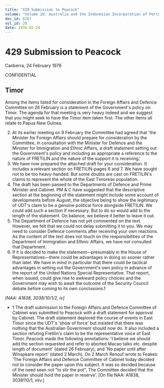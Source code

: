 ```yaml
---
title: "429 Submission to Peacock"
volume: "Volume 20: Australia and the Indonesian Incorporation of Portuguese Timor, 1974-1976"
doc_id: 8267
vol_id: 20
date: 1976-02-24
---
```


# 429 Submission to Peacock

Canberra, 24 February 1976

CONFIDENTIAL

## Timor

Among the items listed for consideration in the Foreign Affairs and Defence Committee on 26 February is a statement of the Government's policy on Timor. The agenda for that meeting is very heavy indeed and we suggest that you might seek to have the Timor item taken first. The other items all relate to Papua New Guinea.

  2. At its earlier meeting on 9 February the Committee had agreed that 'the Minister for Foreign Affairs should prepare for consideration by the Committee, in consultation with the Minister for Defence and the Minister for Immigration and Ethnic Affairs, a draft statement setting out the Government's policy and including as appropriate a reference to the nature of FRETILIN and the nature of the support it is receiving.'
  3. We have now prepared the attached draft for your consideration. It includes a relevant section on FRETILIN-pages 6 and 7. We have sought not to be too heavy-handed. But some doubts are cast on FRETILIN's claims to represent the whole of the East Timorese population.
  4. The draft has been passed to the Departments of Defence and Prime Minister and Cabinet. PM &amp; C have suggested that the descriptive section at the beginning of the statement might include some account of developments before August, the objective being to show the legitimacy of UDT's claim to be a genuine political force alongside FRETILIN. We could add such a section if necessary. But to do so would add to the length of the statement. On balance, we believe it better to leave it out.
  5. The Department of Defence has not yet commented on the text. However, we felt that we could not delay submitting it to you. We may need to consider Defence comments after receiving your own reactions. As the content of the text does not touch on the responsibilities of the Department of Immigration and Ethnic Affairs, we have not consulted that Department.
  6. If it is decided to make the statement—presumably in the House of Representatives—there could be advantages in doing so sooner rather than later. We have in mind in particular that there could be tactical advantages in setting out the Government's own policy in advance of the report of the United Nations Special Representative. That report, when issued, could give rise to awkward policy choices and the Government may wish to await the outcome of the Security Council debate before coming to its own conclusions.1



_[NAA: A1838, 3038/10/1/2, iv]_

  * 1 The draft submission to the Foreign Affairs and Defence Committee of Cabinet was submitted to Peacock with a draft statement for approval by Cabinet. The draft statement deplored the course of events in East Timor since the UDT's 'show of force' but insisted that there was nothing that the Australian Government should now do. It also included a section refuting Fretilin's claim to be the representative voice of East Timor. Peacock made the following annotations: 'I believe we should add the section requested and refer to aborted Macao talks etc. despite length of document' (dated 26 February), and 'No paper until after Winspeare report' (dated 2 March). On 2 March Renouf wrote to Feakes: 'The Foreign Affairs and Defence Committee of Cabinet today decided not to consider the paper upon this subject. It was so decided because of the need seen not "to stir the pot". The Committee decided that the Minister should hold the paper in reserve'. [On file NAA: A1838, 3038110/1, xliv.]


